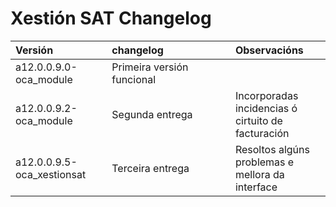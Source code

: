 Xestión SAT Changelog
====


| <div style="width:130px">Versión</div>    | <div style="width:180px">changelog</div>  | Observacións
|:-                                         |:-                                         | :-
| a12.0.0.9.0-oca_module                    | Primeira versión funcional                |
| a12.0.0.9.2-oca_module                    | Segunda entrega                           | Incorporadas incidencias ó cirtuito de facturación
| a12.0.0.9.5-oca_xestionsat                | Terceira entrega                          | Resoltos algúns problemas e mellora da interface